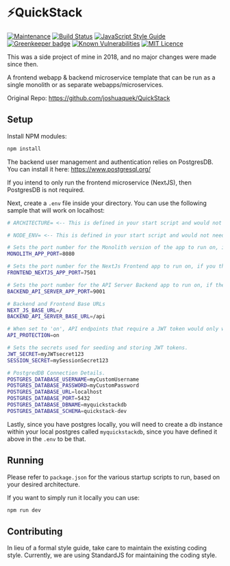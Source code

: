 
# ⚡️QuickStack

[![Maintenance](https://img.shields.io/badge/Maintained%3F-yes-green.svg)](https://github.com/joshuaquek/QuickStack/graphs/commit-activity)
[![Build Status](https://travis-ci.org/joshuaquek/QuickStack.svg?branch=master)](https://travis-ci.org/joshuaquek/QuickStack)
[![JavaScript Style Guide](https://img.shields.io/badge/code_style-standard-brightgreen.svg)](https://standardjs.com)
[![Greenkeeper badge](https://badges.greenkeeper.io/joshuaquek/QuickStack.svg)](https://greenkeeper.io/)
[![Known Vulnerabilities](https://snyk.io/test/github/joshuaquek/QuickStack/badge.svg)](https://snyk.io/test/github/joshuaquek/QuickStack)
[![MIT Licence](https://badges.frapsoft.com/os/mit/mit.svg?v=103)](https://opensource.org/licenses/mit-license.php) 

This was a side project of mine in 2018, and no major changes were made since then.

A frontend webapp & backend microservice template that can be run as a single monolith or as separate webapps/microservices.

Original Repo: https://github.com/joshuaquek/QuickStack

## Setup

Install NPM modules:
```bash
npm install
```

The backend user management and authentication relies on PostgresDB. You can install it here:
https://www.postgresql.org/

If you intend to only run the frontend microservice (NextJS), then PostgresDB is not required.

Next, create a `.env` file inside your directory. You can use the following sample that will work on localhost:

```bash
# ARCHITECTURE= <-- This is defined in your start script and would not need to be in your .env file. Defines the architecture of the app, whether to start it as a monolith, microservices, only as a nextjs app, or only as an api server. Options for this would be "monolith", "microservices", "nextjs-only", "api-server-only"

# NODE_ENV= <-- This is defined in your start script and would not need to be in your .env file. This determines whether NextJs is run in dev or in production. It will run the HMR (Hot Module Reloading server) when set to 'development'. When set to 'production', it will not run the HMR for better performance.

# Sets the port number for the Monolith version of the app to run on, if the ARCHITECTURE variable is set to "monolith"
MONOLITH_APP_PORT=8080

# Sets the port number for the NextJs Frontend app to run on, if you the ARCHITECTURE variable is set to "nextjs-microservice"
FRONTEND_NEXTJS_APP_PORT=7501

# Sets the port number for the API Server Backend app to run on, if the ARCHITECTURE variable is set to "api-server-microservice"
BACKEND_API_SERVER_APP_PORT=9001

# Backend and Frontend Base URLs
NEXT_JS_BASE_URL=/
BACKEND_API_SERVER_BASE_URL=/api

# When set to 'on', API endpoints that require a JWT token would only work when a valid JWT token is provide. When not set to 'on', no JWT token is required for all API endpoints.
API_PROTECTION=on

# Sets the secrets used for seeding and storing JWT tokens.
JWT_SECRET=myJWTsecret123
SESSION_SECRET=mySessionSecret123

# PostgredDB Connection Details.
POSTGRES_DATABASE_USERNAME=myCustomUsername
POSTGRES_DATABASE_PASSWORD=myCustomPassword
POSTGRES_DATABASE_URL=localhost
POSTGRES_DATABASE_PORT=5432
POSTGRES_DATABASE_DBNAME=myquickstackdb
POSTGRES_DATABASE_SCHEMA=quickstack-dev
```

Lastly, since you have postgres locally, you will need to create a db instance within your local postgres called `myquickstackdb`, since you have defined it above in the `.env` to be that.

## Running

Please refer to `package.json` for the various startup scripts to run, based on your desired architecture.

If you want to simply run it locally you can use:
```bash
npm run dev
```

## Contributing

In lieu of a formal style guide, take care to maintain the existing coding style. Currently, we are using StandardJS for maintaining the coding style.

